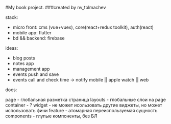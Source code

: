 #My book project.
###created by nv_tolmachev

stack: 
- micro front: cms (vue+vuex), core(react+redux toolkit), auth(react)
- mobile app: flutter
- bd && backend: firebase

ideas:
- blog posts
- notes app
- management app
- events push and save
- events call and check time -> notify mobile || apple watch || web

docs:

page - глобальная разметка страница
layouts - глобальные слои на page
container - ?
widget - не может исользовать другие виджеты, но может использовать фичи
feature - атомарная переиспользуемая сущность
components - глупые компоненты, без БЛ